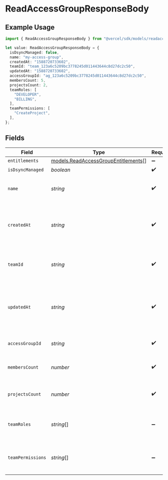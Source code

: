 # ReadAccessGroupResponseBody

## Example Usage

```typescript
import { ReadAccessGroupResponseBody } from "@vercel/sdk/models/readaccessgroupop.js";

let value: ReadAccessGroupResponseBody = {
  isDsyncManaged: false,
  name: "my-access-group",
  createdAt: "1588720733602",
  teamId: "team_123a6c5209bc3778245d011443644c8d27dc2c50",
  updatedAt: "1588720733602",
  accessGroupId: "ag_123a6c5209bc3778245d011443644c8d27dc2c50",
  membersCount: 5,
  projectsCount: 2,
  teamRoles: [
    "DEVELOPER",
    "BILLING",
  ],
  teamPermissions: [
    "CreateProject",
  ],
};
```

## Fields

| Field                                                                            | Type                                                                             | Required                                                                         | Description                                                                      | Example                                                                          |
| -------------------------------------------------------------------------------- | -------------------------------------------------------------------------------- | -------------------------------------------------------------------------------- | -------------------------------------------------------------------------------- | -------------------------------------------------------------------------------- |
| `entitlements`                                                                   | [models.ReadAccessGroupEntitlements](../models/readaccessgroupentitlements.md)[] | :heavy_minus_sign:                                                               | N/A                                                                              |                                                                                  |
| `isDsyncManaged`                                                                 | *boolean*                                                                        | :heavy_check_mark:                                                               | N/A                                                                              |                                                                                  |
| `name`                                                                           | *string*                                                                         | :heavy_check_mark:                                                               | The name of this access group.                                                   | my-access-group                                                                  |
| `createdAt`                                                                      | *string*                                                                         | :heavy_check_mark:                                                               | Timestamp in milliseconds when the access group was created.                     | 1588720733602                                                                    |
| `teamId`                                                                         | *string*                                                                         | :heavy_check_mark:                                                               | ID of the team that this access group belongs to.                                | team_123a6c5209bc3778245d011443644c8d27dc2c50                                    |
| `updatedAt`                                                                      | *string*                                                                         | :heavy_check_mark:                                                               | Timestamp in milliseconds when the access group was last updated.                | 1588720733602                                                                    |
| `accessGroupId`                                                                  | *string*                                                                         | :heavy_check_mark:                                                               | ID of the access group.                                                          | ag_123a6c5209bc3778245d011443644c8d27dc2c50                                      |
| `membersCount`                                                                   | *number*                                                                         | :heavy_check_mark:                                                               | Number of members in the access group.                                           | 5                                                                                |
| `projectsCount`                                                                  | *number*                                                                         | :heavy_check_mark:                                                               | Number of projects in the access group.                                          | 2                                                                                |
| `teamRoles`                                                                      | *string*[]                                                                       | :heavy_minus_sign:                                                               | Roles that the team has in the access group.                                     | [<br/>"DEVELOPER",<br/>"BILLING"<br/>]                                           |
| `teamPermissions`                                                                | *string*[]                                                                       | :heavy_minus_sign:                                                               | Permissions that the team has in the access group.                               | [<br/>"CreateProject"<br/>]                                                      |